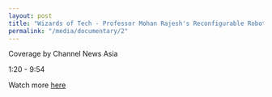 ```yaml
---
layout: post
title: "Wizards of Tech - Professor Mohan Rajesh's Reconfigurable Robots"
permalink: "/media/documentary/2"
---
```

Coverage by Channel News Asia

1:20 - 9:54

Watch more [here](https://www.channelnewsasia.com/news/video-on-demand/wizards-of-tech/wizards-of-tech-home-13580956)